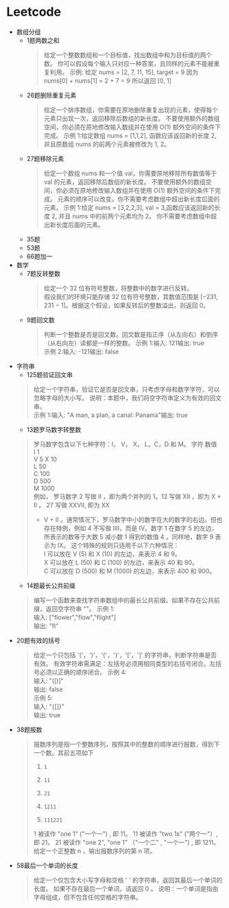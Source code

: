 # Leetcode
 * 数组分组
   + 1题两数之和
     > 给定一个整数数组和一个目标值，找出数组中和为目标值的两个数。
     > 你可以假设每个输入只对应一种答案，且同样的元素不能被重复利用。
     > 示例:
     > 给定 nums = [2, 7, 11, 15], target = 9
     > 因为 nums[0] + nums[1] = 2 + 7 = 9
     > 所以返回 [0, 1]
   + 26题删除重复元素
     > 给定一个排序数组，你需要在原地删除重复出现的元素，使得每个元素只出现一次，返回移除后数组的新长度。
     > 不要使用额外的数组空间，你必须在原地修改输入数组并在使用 O(1) 额外空间的条件下完成。
     > 示例 1:给定数组 nums = [1,1,2], 函数应该返回新的长度 2, 并且原数组 nums 的前两个元素被修改为 1, 2。
   + 27题移除元素
     > 给定一个数组 nums 和一个值 val，你需要原地移除所有数值等于 val 的元素，返回移除后数组的新长度。
     > 不要使用额外的数组空间，你必须在原地修改输入数组并在使用 O(1) 额外空间的条件下完成。
     > 元素的顺序可以改变。你不需要考虑数组中超出新长度后面的元素。
     > 示例 1:给定 nums = [3,2,2,3], val = 3,函数应该返回新的长度 2, 并且 nums 中的前两个元素均为 2。
     > 你不需要考虑数组中超出新长度后面的元素。
   + 35题
   + 53题
   + 66题加一
 * 数学
   + 7题反转整数
     >给定一个 32 位有符号整数，将整数中的数字进行反转。   
	 >假设我们的环境只能存储 32 位有符号整数，其数值范围是 [−231,  231 − 1]。根据这个假设，如果反转后的整数溢出，则返回 0。
   + 9题回文数
     > 判断一个整数是否是回文数。回文数是指正序（从左向右）和倒序（从右向左）读都是一样的整数。
	 > 示例 1:输入: 121输出: true   
	 > 示例 2:输入: -121输出: false
 * 字符串
   + 125题验证回文串
    > 给定一个字符串，验证它是否是回文串，只考虑字母和数字字符，可以忽略字母的大小写。
	> 说明：本题中，我们将空字符串定义为有效的回文串。  
	> 示例 1:输入: "A man, a plan, a canal: Panama"输出: true
   + 13题罗马数字转整数
    > 罗马数字包含以下七种字符：I， V， X， L，C，D 和 M。
    > 字符          数值  
    > I             1  
    > V             5 
    > X             10  
    > L             50  
    > C             100  
    > D             500  
    > M             1000  
    > 例如， 罗马数字 2 写做 II ，即为两个并列的 1。12 写做 XII ，即为 X + II 。 27 写做  XXVII, 即为 XX
	> + V + II 。通常情况下，罗马数字中小的数字在大的数字的右边。但也存在特例，例如 4 不写做 IIII，而是
	> IV。数字 1 在数字 5 的左边，所表示的数等于大数 5 减小数 1 得到的数值 4 。同样地，数字 9 表示为
	> IX。
	这个特殊的规则只适用于以下六种情况：  
    > I 可以放在 V (5) 和 X (10) 的左边，来表示 4 和 9。   
    > X 可以放在 L (50) 和 C (100) 的左边，来表示 40 和 90。       
    > C 可以放在 D (500) 和 M (1000) 的左边，来表示 400 和 900。  
   + 14题最长公共前缀
    > 编写一个函数来查找字符串数组中的最长公共前缀。如果不存在公共前缀，返回空字符串 ""。
    > 示例 1:   
    > 输入: ["flower","flow","flight"]   
    > 输出: "fl"   
  + 20题有效的括号
    > 给定一个只包括 '('，')'，'{'，'}'，'['，']' 的字符串，判断字符串是否有效。
	> 有效字符串需满足：左括号必须用相同类型的右括号闭合。左括号必须以正确的顺序闭合。
    > 示例 4:   
    > 输入: "([)]"   
	> 输出: false   
	> 示例 5:   
	> 输入: "{[]}"   
	> 输出: true
  + 38题报数
    > 报数序列是指一个整数序列，按照其中的整数的顺序进行报数，得到下一个数。其前五项如下  
    > 1.     1  
    > 2.     11  
    > 3.     21  
    > 4.     1211  
    > 5.     111221  
    > 1 被读作  "one 1"  ("一个一") , 即 11。
    > 11 被读作 "two 1s" ("两个一"）, 即 21。
    > 21 被读作 "one 2",  "one 1" （"一个二" ,  "一个一") , 即 1211。  
    > 给定一个正整数 n ，输出报数序列的第 n 项。 
  + 58最后一个单词的长度
    > 给定一个仅包含大小写字母和空格 ' ' 的字符串，返回其最后一个单词的长度。
    > 如果不存在最后一个单词，请返回 0 。
    > 说明：一个单词是指由字母组成，但不包含任何空格的字符串。